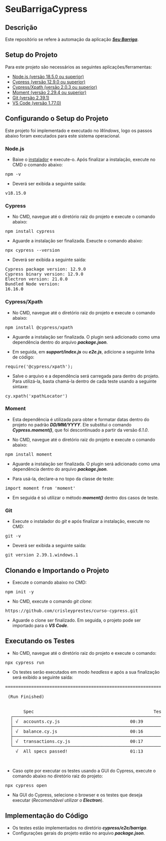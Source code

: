 # SeuBarrigaCypress

## Descrição

Este repositório se refere à automação da aplicação [**_Seu Barriga_**](https://barrigareact.wcaquino.me/).

## Setup do Projeto

Para este projeto são necessários as seguintes aplicações/ferramentas:

- [Node.js (versão 18.5.0 ou superior)](https://nodejs.org/en)
- [Cypress (versão 12.9.0 ou superior)](https://www.cypress.io/)
- [Cypress/Xpath (versão 2.0.3 ou superior)](https://github.com/cypress-io/cypress/tree/develop/npm/xpath)
- [Moment (versão 2.29.4 ou superior)](https://momentjs.com/docs/#/-project-status/recommendations/)
- [Git (versão 2.39.1)](https://git-scm.com/downloads)
- [VS Code (versão 1.77.0)](https://code.visualstudio.com/download)

## Configurando o Setup do Projeto

Este projeto foi implementado e executado no *_Windows_*, logo os passos abaixo foram executados para este sistema operacional.

### Node.js

- Baixe o [instalador](https://nodejs.org/dist/v18.15.0/node-v18.15.0-x64.msi) e execute-o. Após finalizar a instalação, execute no CMD o comando abaixo:
<pre>npm -v</pre>

- Deverá ser exibida a seguinte saída:
<pre>v18.15.0</pre>

### Cypress

- No CMD, navegue até o diretório raiz do projeto e execute o comando abaixo:
<pre>npm install cypress</pre>

- Aguarde a instalação ser finalizada. Exeucte o comando abaixo:
<pre>npx cypress --version</pre>

- Deverá ser exibida a seguinte saída:
<pre>Cypress package version: 12.9.0
Cypress binary version: 12.9.0
Electron version: 21.0.0
Bundled Node version:
16.16.0</pre>

### Cypress/Xpath

- No CMD, navegue até o diretório raiz do projeto e execute o comando abaixo:
<pre>npm install @cypress/xpath</pre>

- Aguarde a instalação ser finalizada. O plugin será adicionado como uma dependência dentro do arquivo _**package.json**_.

- Em seguida, em _**support/index.js**_ ou _**e2e.js**_, adicione a seguinte linha de código:
<pre>require('@cypress/xpath');</pre>

- Salve o arquivo e a dependência será carregada para dentro do projeto. Para utilizá-la, basta chamá-la dentro de cada teste usando a seguinte sintaxe:
<pre>cy.xpath('xpathLocator')</pre>

### Moment

- Esta dependência é utilizada para obter e formatar datas dentro do projeto no padrão _**DD/MM/YYYY**_. Ele substitui o comando _**Cypress.moment()**_, que foi descontinuado a partir da versão _6.1.0_.

- No CMD, navegue até o diretório raiz do projeto e execute o comando abaixo:
<pre>npm install moment</pre>

- Aguarde a instalação ser finalizada. O plugin será adicionado como uma dependência dentro do arquivo _**package.json**_.

- Para usá-la, declare-a no topo da classe de teste:
<pre>import moment from 'moment'</pre>

- Em seguida é só utilizar o método _**moment()**_ dentro dos casos de teste.

### Git

- Execute o instalador do *_git_* e após finalizar a instalação, execute no CMD:
<pre>git -v</pre>

- Deverá ser exibida a seguinte saída:
<pre>git version 2.39.1.windows.1</pre>

## Clonando e Importando o Projeto

- Execute o comando abaixo no CMD:
<pre>npm init -y</pre>

- No CMD, execute o comando *_git clone_*:
<pre>https://github.com/crisleyprestes/curso-cypress.git</pre>

- Aguarde o clone ser finalizado. Em seguida, o projeto pode ser importado para o **_VS Code_**.

## Executando os Testes

- No CMD, navegue até o diretório raiz do projeto e execute o comando:
<pre>npx cypress run</pre>

- Os testes serão executados em modo _headless_ e após a sua finalização será exibido a seguinte saída:
<pre>====================================================================================================

 (Run Finished)


       Spec                                              Tests  Passing  Failing  Pending  Skipped
  ┌────────────────────────────────────────────────────────────────────────────────────────────────┐
  │ √  accounts.cy.js                           00:39        3        3        -        -        - │
  ├────────────────────────────────────────────────────────────────────────────────────────────────┤
  │ √  balance.cy.js                            00:16        2        2        -        -        - │
  ├────────────────────────────────────────────────────────────────────────────────────────────────┤
  │ √  transactions.cy.js                       00:17        2        2        -        -        - │
  └────────────────────────────────────────────────────────────────────────────────────────────────┘
    √  All specs passed!                        01:13        7        7        -        -        -
    
    </pre>
    
- Caso opte por executar os testes usando a GUI do Cypress, execute o comando abaixo no diretório raiz do projeto:
<pre>npx cypress open</pre>

- Na GUI do Cypress, selecione o browser e os testes que deseja executar (_Recomendável utilizar o **Electron**_).


## Implementação do Código

- Os testes estão implementados no diretório _**cypress/e2e/barriga**_.
- Configurações gerais do projeto estão no arquivo _**package.json**_.
